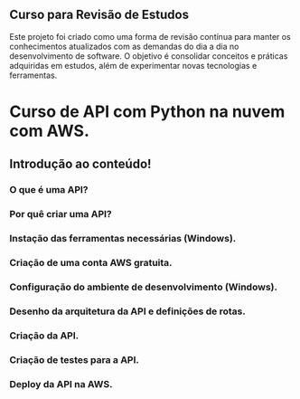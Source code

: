 
## Curso para Revisão de Estudos
Este projeto foi criado como uma forma de revisão contínua para manter os conhecimentos atualizados com as demandas do dia a dia no desenvolvimento de software. O objetivo é consolidar conceitos e práticas adquiridas em estudos, além de experimentar novas tecnologias e ferramentas.

# Curso de API com Python na nuvem com AWS. 

## Introdução ao conteúdo!

### O que é uma API?
### Por quê criar uma API?
### Instação das ferramentas necessárias (Windows).
### Criação de uma conta AWS gratuita.
### Configuração do ambiente de desenvolvimento (Windows).
### Desenho da arquitetura da API e definições de rotas.
### Criação da API.
### Criação de testes para a API.
### Deploy da API na AWS.

